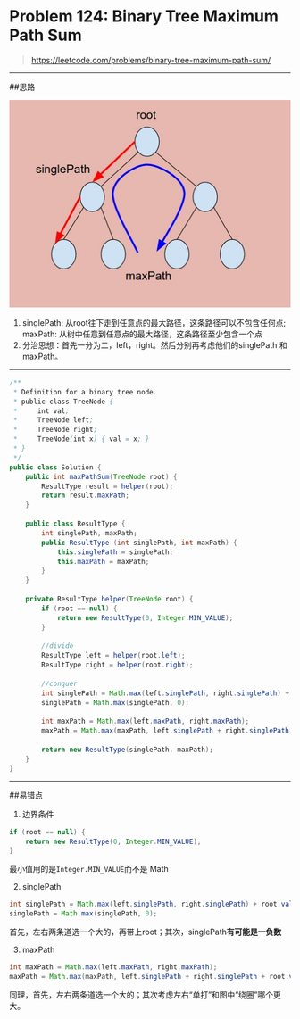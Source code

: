 # Problem 124: Binary Tree Maximum Path Sum


> https://leetcode.com/problems/binary-tree-maximum-path-sum/

-------------------------------
##思路

![](MaxPath.jpg)

1. singlePath: 从root往下走到任意点的最大路径，这条路径可以不包含任何点; maxPath: 从树中任意到任意点的最大路径，这条路径至少包含一个点
2. 分治思想：首先一分为二，left，right。然后分别再考虑他们的singlePath 和 maxPath。

--------------
```java
/**
 * Definition for a binary tree node.
 * public class TreeNode {
 *     int val;
 *     TreeNode left;
 *     TreeNode right;
 *     TreeNode(int x) { val = x; }
 * }
 */
public class Solution {
    public int maxPathSum(TreeNode root) {
        ResultType result = helper(root);
        return result.maxPath;
    }
    
    public class ResultType {
        int singlePath, maxPath;
        public ResultType (int singlePath, int maxPath) {
            this.singlePath = singlePath;
            this.maxPath = maxPath;
        }
    }
    
    private ResultType helper(TreeNode root) {
        if (root == null) {
            return new ResultType(0, Integer.MIN_VALUE);
        }
        
        //divide
        ResultType left = helper(root.left);
        ResultType right = helper(root.right);
        
        //conquer
        int singlePath = Math.max(left.singlePath, right.singlePath) + root.val;
        singlePath = Math.max(singlePath, 0);
        
        int maxPath = Math.max(left.maxPath, right.maxPath);
        maxPath = Math.max(maxPath, left.singlePath + right.singlePath + root.val);
        
        return new ResultType(singlePath, maxPath);
    }
}
```
--------------
##易错点

1. 边界条件
```java
if (root == null) {
    return new ResultType(0, Integer.MIN_VALUE);
}
```
最小值用的是```Integer.MIN_VALUE```而不是 Math

2. singlePath
```java
int singlePath = Math.max(left.singlePath, right.singlePath) + root.val;
singlePath = Math.max(singlePath, 0);
```
首先，左右两条道选一个大的，再带上root；其次，singlePath**有可能是一负数**

3. maxPath
```java
int maxPath = Math.max(left.maxPath, right.maxPath);
maxPath = Math.max(maxPath, left.singlePath + right.singlePath + root.val);
```
同理，首先，左右两条道选一个大的；其次考虑左右“单打”和图中“绕圈”哪个更大。




























